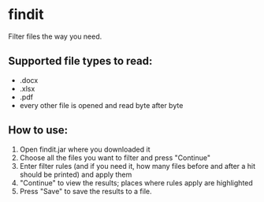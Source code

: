 findit
======

Filter files the way you need.

Supported file types to read:
-----------------------------
- .docx
- .xlsx
- .pdf
- every other file is opened and read byte after byte

How to use:
-----------
1. Open findit.jar where you downloaded it
2. Choose all the files you want to filter and press "Continue"
3. Enter filter rules (and if you need it, how many files before and after a hit should be printed) and apply them
4. "Continue" to view the results; places where rules apply are highlighted
5. Press "Save" to save the results to a file.
